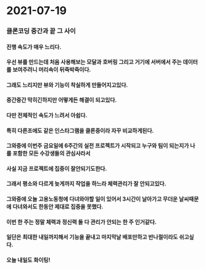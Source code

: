 # 2021-07-19

### 클론코딩 중간과 끝 그 사이

#### 진행 속도가 매우 느리다.

#### 우선 뷰를 만드는데 처음 사용해보는 모달과 호버링 그리고 거기에 서버에서 주는 데이터를 보여주려니 머리속이 뒤죽박죽이다.

#### 그래도 느리지만 뷰와 기능이 착실하게 만들어지고있다.

#### 중간중간 막히긴하지만 어떻게든 해결이 되고있다.

#### 다만 전체적인 속도가 느려서 아쉽다.

#### 특히 다른조에도 같은 인스타그램을 클론중이라 자꾸 비교하게된다.

#### 그와중에 이번주 금요일에 6주간의 실전 프로젝트가 시작되고 누구와 팀이 되는지가 나를 포함한 모든 수강생들의 관심사라서

#### 사실 지금 프로젝트에 집중이 잘안되기도한다.

#### 그래서 평소와 다르게 늦게까지 작업을 하느라 체력관리가 잘 안되고있다.

#### 그와중에 오늘 고용노동청에 다녀와야할 일이 있어서 3시간이 날아가고 무더운 날씨때문에 다녀와서도 한동안 제대로 집중을 못했다.

#### 이번 한 주는 정말 체력과 정신력 둘 다 관리가 안되는 한 주 인거같다.

#### 일단은 최대한 내일까지해서 기능을 끝내고 마지막날 배포만하고 반나절이라도 쉬고싶다.

#### 오늘 내일도 화이팅!
